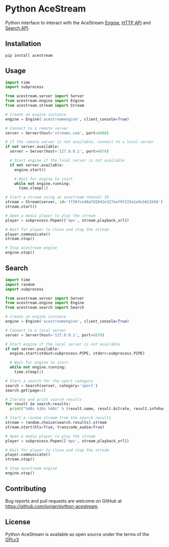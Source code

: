 # Python AceStream
Python interface to interact with the AceStream [Engine](https://wiki.acestream.media/Streaming), [HTTP API](https://wiki.acestream.media/Engine_HTTP_API) and [Search API](https://wiki.acestream.media/Search_API).

## Installation
```
pip install acestream
```

## Usage
```python
import time
import subprocess

from acestream.server import Server
from acestream.engine import Engine
from acestream.stream import Stream

# Create an engine instance
engine = Engine('acestreamengine', client_console=True)

# Connect to a remote server
server = Server(host='streams.com', port=6880)

# If the remote server is not available, connect to a local server
if not server.available:
  server = Server(host='127.0.0.1', port=6878)

  # Start engine if the local server is not available
  if not server.available:
    engine.start()

    # Wait for engine to start
    while not engine.running:
      time.sleep(1)

# Start a stream using an acestream channel ID
stream = Stream(server, id='ff36fce40a7d2042e327eaf9f215a1e9cb622b56')
stream.start()

# Open a media player to play the stream
player = subprocess.Popen(['mpv', stream.playback_url])

# Wait for player to close and stop the stream
player.communicate()
stream.stop()

# Stop acestream engine
engine.stop()
```

## Search
```python
import time
import random
import subprocess

from acestream.server import Server
from acestream.engine import Engine
from acestream.search import Search

# Create an engine instance
engine = Engine('acestreamengine', client_console=True)

# Connect to a local server
server = Server(host='127.0.0.1', port=6878)

# Start engine if the local server is not available
if not server.available:
  engine.start(stdout=subprocess.PIPE, stderr=subprocess.PIPE)

  # Wait for engine to start
  while not engine.running:
    time.sleep(1)

# Start a search for the sport category
search = Search(server, category='sport')
search.get(page=1)

# Iterate and print search results
for result in search.results:
  print("%40s %10s %40s" % (result.name, result.bitrate, result.infohash))

# Start a random stream from the search results
stream = random.choice(search.results).stream
stream.start(hls=True, transcode_audio=True)

# Open a media player to play the stream
player = subprocess.Popen(['mpv', stream.playback_url])

# Wait for player to close and stop the stream
player.communicate()
stream.stop()

# Stop acestream engine
engine.stop()
```

## Contributing
Bug reports and pull requests are welcome on GitHub at https://github.com/jonian/python-acestream.

## License
Python AceStream is available as open source under the terms of the [GPLv3](http://www.gnu.org/licenses/gpl-3.0.en.html)
